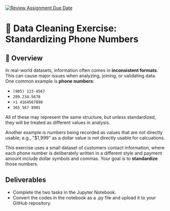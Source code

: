 [![Review Assignment Due Date](https://classroom.github.com/assets/deadline-readme-button-22041afd0340ce965d47ae6ef1cefeee28c7c493a6346c4f15d667ab976d596c.svg)](https://classroom.github.com/a/jg0DhNSW)
# 📘 Data Cleaning Exercise: Standardizing Phone Numbers

## 📍 Overview
In real-world datasets, information often comes in **inconsistent formats**. This can cause major issues when analyzing, joining, or validating data.  
One common example is **phone numbers**:  
- `(905) 123-4567`  
- `289.234.5678`  
- `+1 4164567890`  
- `365 567 8901`

All of these may represent the same structure, but unless standardized, they will be treated as different values in analysis.

Another example is numbers being recorded as values that are not directly usable; e.g., "$1,999" as a dollar value is not directly usable for calcuations.

This exercise uses a small dataset of customers contact information, where each phone number is deliberately written in a different style and payment amount include dollar symbols and commas. Your goal is to **standardize** those numbers.

## Deliverables

* Complete the two tasks in the Jupyter Notebook.
* Convert the codes in the notebook as a .py file and upload it to your GitHub repository.
